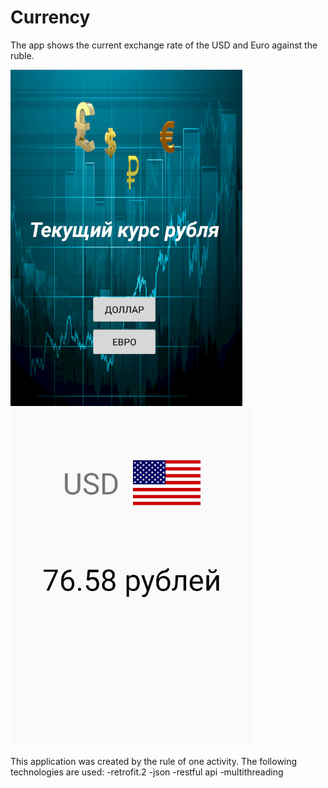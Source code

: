 # Currency
The app shows the current exchange rate of the USD and Euro against the ruble.


![alt text](currencyMonitoring.png "Основной экран")
![alt text](currencyMonitoring2.png "Основной экран")


This application was created by the rule of one activity.
The following technologies are used:
-retrofit.2
-json
-restful api
-multithreading

